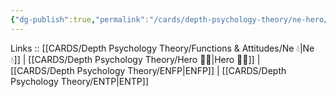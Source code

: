 ```yaml
---
{"dg-publish":true,"permalink":"/cards/depth-psychology-theory/ne-hero/","created":"2023-01-05T15:12:31.354+01:00","updated":"2023-04-06T19:47:54.770+02:00"}
---
```


Links :: [[CARDS/Depth Psychology Theory/Functions & Attitudes/Ne 💧\|Ne 💧]] | [[CARDS/Depth Psychology Theory/Hero 🦸‍♂️\|Hero 🦸‍♂️]] | [[CARDS/Depth Psychology Theory/ENFP\|ENFP]] | [[CARDS/Depth Psychology Theory/ENTP\|ENTP]]
